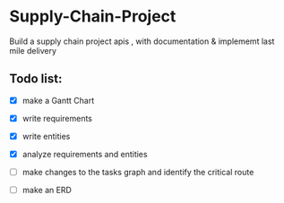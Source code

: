 # Supply-Chain-Project
Build a supply chain project apis , with documentation &amp; implememt last mile delivery


## Todo list:
- [X] make a Gantt Chart
- [X] write requirements
- [X] write entities
- [X] analyze requirements and entities
- [ ] make changes to the tasks graph and identify the critical route
- [ ] make an ERD  
  
